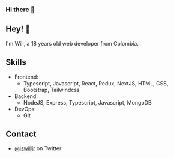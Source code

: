 ### Hi there 👋

## Hey! 👋
I'm Will, a 18 years old web developer from Colombia.

## Skills
- Frontend:
    - Typescript, Javascript, React, Redux, NextJS, HTML, CSS, Bootstrap, Tailwindcss
- Backend:
    - NodeJS, Express, Typescript, Javascript, MongoDB
- DevOps:
    - Git

## Contact
- [@iswilljr](https://twitter.com/iswilljr) on Twitter
